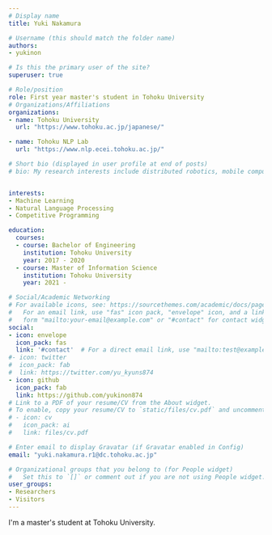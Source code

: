 ```yaml
---
# Display name
title: Yuki Nakamura

# Username (this should match the folder name)
authors:
- yukinon

# Is this the primary user of the site?
superuser: true

# Role/position
role: First year master's student in Tohoku University
# Organizations/Affiliations
organizations:
- name: Tohoku University
  url: "https://www.tohoku.ac.jp/japanese/"

- name: Tohoku NLP Lab
  url: "https://www.nlp.ecei.tohoku.ac.jp/"

# Short bio (displayed in user profile at end of posts)
# bio: My research interests include distributed robotics, mobile computing and programmable matter.


interests:
- Machine Learning
- Natural Language Processing
- Competitive Programming

education:
  courses:
  - course: Bachelor of Engineering
    institution: Tohoku University
    year: 2017 - 2020
  - course: Master of Information Science
    institution: Tohoku University
    year: 2021 -

# Social/Academic Networking
# For available icons, see: https://sourcethemes.com/academic/docs/page-builder/#icons
#   For an email link, use "fas" icon pack, "envelope" icon, and a link in the
#   form "mailto:your-email@example.com" or "#contact" for contact widget.
social:
- icon: envelope
  icon_pack: fas
  link: '#contact'  # For a direct email link, use "mailto:test@example.org".
#- icon: twitter
#  icon_pack: fab
#  link: https://twitter.com/yu_kyuns874
- icon: github
  icon_pack: fab
  link: https://github.com/yukinon874
# Link to a PDF of your resume/CV from the About widget.
# To enable, copy your resume/CV to `static/files/cv.pdf` and uncomment the lines below.
# - icon: cv
#   icon_pack: ai
#   link: files/cv.pdf

# Enter email to display Gravatar (if Gravatar enabled in Config)
email: "yuki.nakamura.r1@dc.tohoku.ac.jp"

# Organizational groups that you belong to (for People widget)
#   Set this to `[]` or comment out if you are not using People widget.
user_groups:
- Researchers
- Visitors
---
```


I'm a master's student at Tohoku University.
